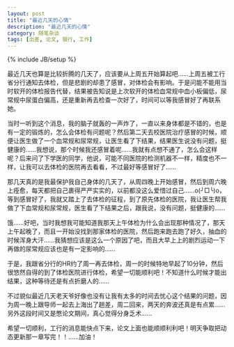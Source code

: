 ```yaml
---
layout: post
title: "最近几天的心情"
description: "最近几天的心情"
category: 随笔杂谈
tags: [出差, 论文, 银行, 工作]
---
```

{% include JB/setup %}

最近几天也算是比较折腾的几天了，应该要从上周五开始算起吧……上周五被工行省分行通知去体检，但是悲剧的却患了感冒，对体检会有影响。于是问能不能用当时软开的体检报告代替，结果被告知说是上次软开的体检血常规中血小板偏低，尿常规中尿蛋白偏高，还是重新再去检查一次好了，时间可以等我感冒好了再联系她。

当时一听到这个消息，我的脑子就轰的一声炸了，一直以来身体都是不错的，也是有一定的锻炼的，怎么会体检有问题呢？然后第二天去校医院治疗感冒的时候，顺便让医生做了一个血常规和尿常规，让医生看了下结果，结果医生说没有问题，挺健康的……我想说，那个时候我还感冒着呢……我就有点想不通了，怎么会这样呢？后来问了下学医的同学，他说，可能不同医院的检测机器不一样，精度也不一样，让我可以去体检的医院再去看看，不过最好等感冒好了……

那几天真的是我最保护我自己身体的几天了，从周四晚上开始感冒，然后到周六晚上痊愈，每天都把自己裹得严严实实的，以前都没这么爱惜过自己……o(╯□╰)o，等到感冒好了，我就又踏上了去体检的征程，到了原先体检的医院，我让医生帮我做了下血常规和尿常规，医生看了下结果之后，跟我说，没有问题，挺健康的……

饿……好吧，当时我想我可能知道我那天上午体检为什么会出现那种情况了，那天上午起晚了，而且一开始没找到那家体检的医院，然后跑来跑去跑了好久，抽血的时候浑身大汗……我猜想应该是这么一个原因了吧，而且大早上上的剧烈运动一下再做的尿常规应该也是有一定影响的……

于是，我跟省分行的HR约了周一再去体检，周一的时候特地早起了10分钟，然后很悠然自得的到了体检医院进行体检，希望一切能顺利吧！不知道什么时候才能出结果，这种等待还是有点折磨人的……

不过貌似最近几天老天爷好像也没有让我有太多的时间去忧心这个结果的问题，因为周一晚上跟导师一起去上海出了趟差，周二回来，两天的奔波还真是有点累……另外这段时间又是憋论文期间，真心觉得分身乏术……

希望一切顺利，工行的消息能快点下来，论文上面也能顺顺利利吧！明天争取把动态更新那一章写完！！……加油！
